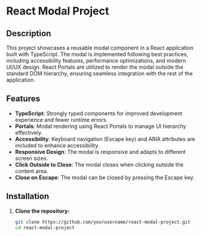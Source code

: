 # React Modal Project

## Description

This project showcases a reusable modal component in a React application built with TypeScript. The modal is implemented following best practices, including accessibility features, performance optimizations, and modern UI/UX design. React Portals are utilized to render the modal outside the standard DOM hierarchy, ensuring seamless integration with the rest of the application.

## Features

- **TypeScript**: Strongly typed components for improved development experience and fewer runtime errors.
- **Portals**: Modal rendering using React Portals to manage UI hierarchy effectively.
- **Accessibility**: Keyboard navigation (Escape key) and ARIA attributes are included to enhance accessibility.
- **Responsive Design**: The modal is responsive and adapts to different screen sizes.
- **Click Outside to Close**: The modal closes when clicking outside the content area.
- **Close on Escape**: The modal can be closed by pressing the Escape key.

## Installation

1. **Clone the repository:**

   ```bash
   git clone https://github.com/yourusername/react-modal-project.git
   cd react-modal-project
   ```

